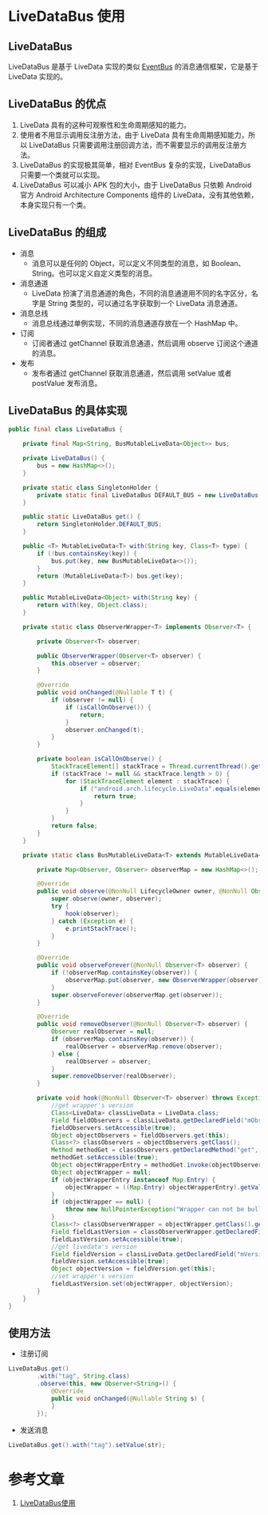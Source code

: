 # LiveDataBus 使用

## LiveDataBus

LiveDataBus 是基于 LiveData 实现的类似 [EventBus](https://so.csdn.net/so/search?q=EventBus&spm=1001.2101.3001.7020) 的消息通信框架，它是基于 LiveData 实现的。

## LiveDataBus 的优点

1. LiveData 具有的这种可观察性和生命周期感知的能力。
2. 使用者不用显示调用反注册方法，由于 LiveData 具有生命周期感知能力，所以 LiveDataBus 只需要调用注册回调方法，而不需要显示的调用反注册方法。
3. LiveDataBus 的实现极其简单，相对 EventBus 复杂的实现，LiveDataBus 只需要一个类就可以实现。
4. LiveDataBus 可以减小 APK 包的大小，由于 LiveDataBus 只依赖 Android 官方 Android Architecture Components 组件的 LiveData，没有其他依赖，本身实现只有一个类。 

## LiveDataBus 的组成

- 消息
  - 消息可以是任何的 Object，可以定义不同类型的消息，如 Boolean、String。也可以定义自定义类型的消息。
- 消息通道
  - LiveData 扮演了消息通道的角色，不同的消息通道用不同的名字区分，名字是 String 类型的，可以通过名字获取到一个 LiveData 消息通道。
- 消息总线
  - 消息总线通过单例实现，不同的消息通道存放在一个 HashMap 中。
- 订阅
  - 订阅者通过 getChannel 获取消息通道，然后调用 observe 订阅这个通道的消息。
- 发布
  - 发布者通过 getChannel 获取消息通道，然后调用 setValue 或者 postValue 发布消息。

## LiveDataBus 的具体实现

```java
public final class LiveDataBus {

    private final Map<String, BusMutableLiveData<Object>> bus;

    private LiveDataBus() {
        bus = new HashMap<>();
    }

    private static class SingletonHolder {
        private static final LiveDataBus DEFAULT_BUS = new LiveDataBus();
    }

    public static LiveDataBus get() {
        return SingletonHolder.DEFAULT_BUS;
    }

    public <T> MutableLiveData<T> with(String key, Class<T> type) {
        if (!bus.containsKey(key)) {
            bus.put(key, new BusMutableLiveData<>());
        }
        return (MutableLiveData<T>) bus.get(key);
    }

    public MutableLiveData<Object> with(String key) {
        return with(key, Object.class);
    }

    private static class ObserverWrapper<T> implements Observer<T> {

        private Observer<T> observer;

        public ObserverWrapper(Observer<T> observer) {
            this.observer = observer;
        }

        @Override
        public void onChanged(@Nullable T t) {
            if (observer != null) {
                if (isCallOnObserve()) {
                    return;
                }
                observer.onChanged(t);
            }
        }

        private boolean isCallOnObserve() {
            StackTraceElement[] stackTrace = Thread.currentThread().getStackTrace();
            if (stackTrace != null && stackTrace.length > 0) {
                for (StackTraceElement element : stackTrace) {
                    if ("android.arch.lifecycle.LiveData".equals(element.getClassName()) && "observeForever".equals(element.getMethodName())) {
                        return true;
                    }
                }
            }
            return false;
        }
    }

    private static class BusMutableLiveData<T> extends MutableLiveData<T> {

        private Map<Observer, Observer> observerMap = new HashMap<>();

        @Override
        public void observe(@NonNull LifecycleOwner owner, @NonNull Observer<T> observer) {
            super.observe(owner, observer);
            try {
                hook(observer);
            } catch (Exception e) {
                e.printStackTrace();
            }
        }

        @Override
        public void observeForever(@NonNull Observer<T> observer) {
            if (!observerMap.containsKey(observer)) {
                observerMap.put(observer, new ObserverWrapper(observer));
            }
            super.observeForever(observerMap.get(observer));
        }

        @Override
        public void removeObserver(@NonNull Observer<T> observer) {
            Observer realObserver = null;
            if (observerMap.containsKey(observer)) {
                realObserver = observerMap.remove(observer);
            } else {
                realObserver = observer;
            }
            super.removeObserver(realObserver);
        }

        private void hook(@NonNull Observer<T> observer) throws Exception {
            //get wrapper's version
            Class<LiveData> classLiveData = LiveData.class;
            Field fieldObservers = classLiveData.getDeclaredField("mObservers");
            fieldObservers.setAccessible(true);
            Object objectObservers = fieldObservers.get(this);
            Class<?> classObservers = objectObservers.getClass();
            Method methodGet = classObservers.getDeclaredMethod("get", Object.class);
            methodGet.setAccessible(true);
            Object objectWrapperEntry = methodGet.invoke(objectObservers, observer);
            Object objectWrapper = null;
            if (objectWrapperEntry instanceof Map.Entry) {
                objectWrapper = ((Map.Entry) objectWrapperEntry).getValue();
            }
            if (objectWrapper == null) {
                throw new NullPointerException("Wrapper can not be bull!");
            }
            Class<?> classObserverWrapper = objectWrapper.getClass().getSuperclass();
            Field fieldLastVersion = classObserverWrapper.getDeclaredField("mLastVersion");
            fieldLastVersion.setAccessible(true);
            //get livedata's version
            Field fieldVersion = classLiveData.getDeclaredField("mVersion");
            fieldVersion.setAccessible(true);
            Object objectVersion = fieldVersion.get(this);
            //set wrapper's version
            fieldLastVersion.set(objectWrapper, objectVersion);
        }
    }
}
```

## 使用方法

* 注册订阅

```java
LiveDataBus.get()
        .with("tag", String.class)
        .observe(this, new Observer<String>() {
            @Override
            public void onChanged(@Nullable String s) {
            }
        });

```

* 发送消息

```java
LiveDataBus.get().with("tag").setValue(str);
```

# 参考文章

1. [LiveDataBus使用](https://blog.csdn.net/LZK_Dreamer/article/details/107974309)



